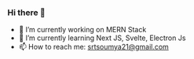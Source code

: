 ### Hi there 👋

<!--
**nexus-hash/nexus-hash** is a ✨ _special_ ✨ repository because its `README.md` (this file) appears on your GitHub profile.

Here are some ideas to get you started:
-->
- 🔭 I’m currently working on MERN Stack
- 🌱 I’m currently learning Next JS, Svelte, Electron Js
- 📫 How to reach me: srtsoumya21@gmail.com

